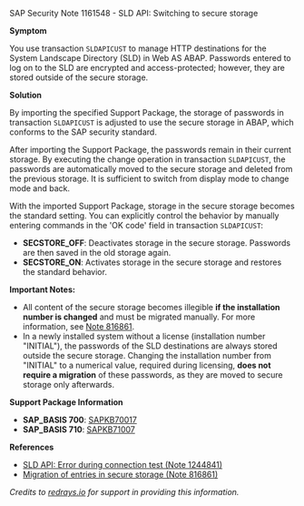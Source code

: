 SAP Security Note 1161548 - SLD API: Switching to secure storage

**Symptom**

You use transaction `SLDAPICUST` to manage HTTP destinations for the System Landscape Directory (SLD) in Web AS ABAP. Passwords entered to log on to the SLD are encrypted and access-protected; however, they are stored outside of the secure storage.

**Solution**

By importing the specified Support Package, the storage of passwords in transaction `SLDAPICUST` is adjusted to use the secure storage in ABAP, which conforms to the SAP security standard.

After importing the Support Package, the passwords remain in their current storage. By executing the change operation in transaction `SLDAPICUST`, the passwords are automatically moved to the secure storage and deleted from the previous storage. It is sufficient to switch from display mode to change mode and back.

With the imported Support Package, storage in the secure storage becomes the standard setting. You can explicitly control the behavior by manually entering commands in the 'OK code' field in transaction `SLDAPICUST`:

- **SECSTORE_OFF**: Deactivates storage in the secure storage. Passwords are then saved in the old storage again.
- **SECSTORE_ON**: Activates storage in the secure storage and restores the standard behavior.

**Important Notes:**

- All content of the secure storage becomes illegible **if the installation number is changed** and must be migrated manually. For more information, see [Note 816861](https://me.sap.com/notes/816861).
- In a newly installed system without a license (installation number "INITIAL"), the passwords of the SLD destinations are always stored outside the secure storage. Changing the installation number from "INITIAL" to a numerical value, required during licensing, **does not require a migration** of these passwords, as they are moved to secure storage only afterwards.

**Support Package Information**

- **SAP_BASIS 700**: [SAPKB70017](https://me.sap.com/supportpackage/SAPKB70017)
- **SAP_BASIS 710**: [SAPKB71007](https://me.sap.com/supportpackage/SAPKB71007)

**References**

- [SLD API: Error during connection test (Note 1244841)](https://me.sap.com/notes/1244841)
- [Migration of entries in secure storage (Note 816861)](https://me.sap.com/notes/816861)

_Credits to [redrays.io](https://redrays.io) for support in providing this information._